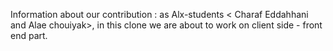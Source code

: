 Information about our contribution : as Alx-students < Charaf Eddahhani and Alae chouiyak>, in this clone we are about to work on client side - front end part.
